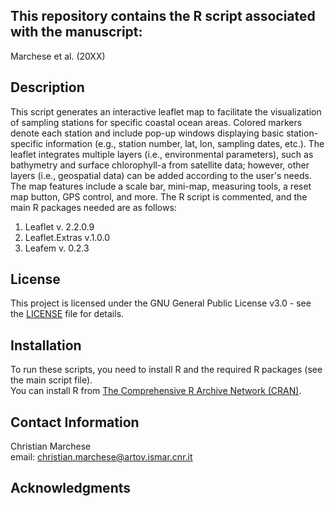## This repository contains the R script associated with the manuscript:
  
Marchese et al. (20XX)

## Description
This script generates an interactive leaflet map to facilitate the visualization of sampling stations for specific coastal ocean areas. 
Colored markers denote each station and include pop-up windows displaying basic station-specific information (e.g., station number, lat, lon, sampling dates, etc.). 
The leaflet integrates multiple layers (i.e., environmental parameters), such as bathymetry and surface chlorophyll-a from satellite data; however, other layers (i.e., geospatial data) can be added according to the user's needs. 
The map features include a scale bar, mini-map, measuring tools, a reset map button, GPS control, and more. The R script is commented, and the main R packages needed are as follows:

1. Leaflet v. 2.2.0.9
2. Leaflet.Extras v.1.0.0
3. Leafem v. 0.2.3

## License
This project is licensed under the GNU General Public License v3.0 - see the [LICENSE](LICENSE) file for details.

## Installation

To run these scripts, you need to install R and the required R packages (see the main script file).   
You can install R from [The Comprehensive R Archive Network (CRAN)](https://cran.r-project.org/).

## Contact Information
Christian Marchese  
email: christian.marchese@artov.ismar.cnr.it

## Acknowledgments
